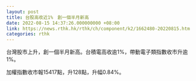 ```yaml
---
layout: post
title: 台股高收近1%　創一個半月新高
date: 2022-08-15 14:37:26.000000000 +08:00
link: https://news.rthk.hk/rthk/ch/component/k2/1662480-20220815.htm
categories: rthk
---
```


台灣股市上升，創一個半月新高。台積電高收逾1%，帶動電子類指數收市升逾1%。

加權指數收市報15417點，升128點，升幅0.84%。
